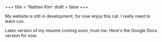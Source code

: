 +++
title = 'Nathan Kim'
draft = false
+++

My website is still in development, for now enjoy this cat. I really need to learn css.

Latex version of my resume coming soon, trust me. Here's the Google Docs version for now.
